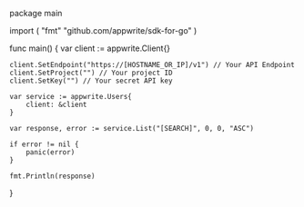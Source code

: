 package main

import (
    "fmt"
    "github.com/appwrite/sdk-for-go"
)

func main() {
    var client := appwrite.Client{}

    client.SetEndpoint("https://[HOSTNAME_OR_IP]/v1") // Your API Endpoint
    client.SetProject("") // Your project ID
    client.SetKey("") // Your secret API key

    var service := appwrite.Users{
        client: &client
    }

    var response, error := service.List("[SEARCH]", 0, 0, "ASC")

    if error != nil {
        panic(error)
    }

    fmt.Println(response)
}
